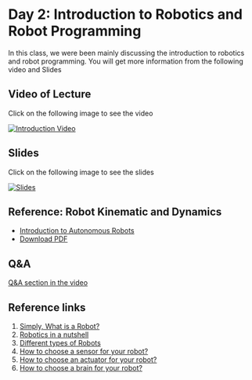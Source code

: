# Day 2: Introduction to Robotics and Robot Programming

In this class, we were been mainly discussing the introduction to robotics and robot programming.
You will get more information from the following video and Slides

## Video of Lecture

Click on the following image to see the video

[![Introduction Video](https://img.youtube.com/vi/KmynCmgt7Yw/0.jpg)](https://drive.google.com/file/d/14PdzArQ7ic3GevlwT7m3q6biyGFeW--1/view?usp=sharing)

## Slides

Click on the following image to see the slides

[![Slides](https://img.youtube.com/vi/KmynCmgt7Yw/0.jpg)](Class_2_robot_programming.pdf)

## Reference: Robot Kinematic and Dynamics 

* [Introduction to Autonomous Robots](https://github.com/correll/Introduction-to-Autonomous-Robots)
* [Download PDF](https://github.com/correll/Introduction-to-Autonomous-Robots/releases/download/v1.9.2/book.pdf)

## Q&A 

[Q&A section in the video](https://youtu.be/KmynCmgt7Yw?t=4368)


## Reference links

1. [Simply, What is a Robot?](https://robocademy.com/2020/03/22/simply-what-is-a-robot/)
2. [Robotics in a nutshell](https://robocademy.com/2020/03/26/robotics-in-a-nutshell-and-major-areas-of-robotics/)
3. [Different types of Robots](https://robocademy.com/2020/03/30/what-are-the-different-types-of-robots-available/)
4. [How to choose a sensor for your robot?](https://robocademy.com/2020/04/10/how-to-choose-a-sensor-for-your-robot/)
5. [How to choose an actuator for your robot?](https://robocademy.com/2020/04/13/how-to-choose-an-actuator-for-your-robot/)
6. [How to choose a brain for your robot?](https://robocademy.com/2020/04/18/how-to-choose-a-brain-for-your-robot/)
    




